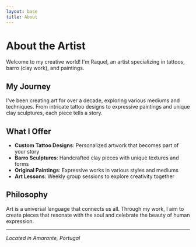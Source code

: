 ```yaml
---
layout: base
title: About
---
```


# About the Artist

Welcome to my creative world! I'm Raquel, an artist specializing in tattoos, barro (clay work), and paintings. 

## My Journey

I've been creating art for over a decade, exploring various mediums and techniques. From intricate tattoo designs to expressive paintings and unique clay sculptures, each piece tells a story.

## What I Offer

- **Custom Tattoo Designs**: Personalized artwork that becomes part of your story
- **Barro Sculptures**: Handcrafted clay pieces with unique textures and forms  
- **Original Paintings**: Expressive works in various styles and mediums
- **Art Lessons**: Weekly group sessions to explore creativity together

## Philosophy

Art is a universal language that connects us all. Through my work, I aim to create pieces that resonate with the soul and celebrate the beauty of human expression.

---

*Located in Amarante, Portugal*
